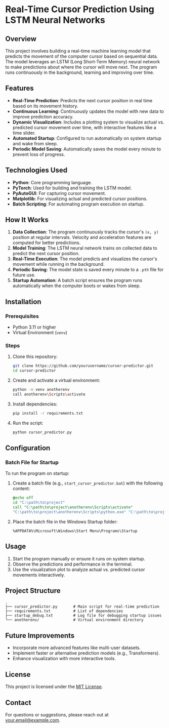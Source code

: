 # Real-Time Cursor Prediction Using LSTM Neural Networks

## Overview
This project involves building a real-time machine learning model that predicts the movement of the computer cursor based on sequential data. The model leverages an LSTM (Long Short-Term Memory) neural network to make predictions about where the cursor will move next. The program runs continuously in the background, learning and improving over time.

## Features
- **Real-Time Prediction**: Predicts the next cursor position in real time based on its movement history.
- **Continuous Learning**: Continuously updates the model with new data to improve prediction accuracy.
- **Dynamic Visualization**: Includes a plotting system to visualize actual vs. predicted cursor movement over time, with interactive features like a time slider.
- **Automated Startup**: Configured to run automatically on system startup and wake from sleep.
- **Periodic Model Saving**: Automatically saves the model every minute to prevent loss of progress.

## Technologies Used
- **Python**: Core programming language.
- **PyTorch**: Used for building and training the LSTM model.
- **PyAutoGUI**: For capturing cursor movement.
- **Matplotlib**: For visualizing actual and predicted cursor positions.
- **Batch Scripting**: For automating program execution on startup.

## How It Works
1. **Data Collection**: The program continuously tracks the cursor's `(x, y)` position at regular intervals. Velocity and acceleration features are computed for better predictions.
2. **Model Training**: The LSTM neural network trains on collected data to predict the next cursor position.
3. **Real-Time Execution**: The model predicts and visualizes the cursor's movement while running in the background.
4. **Periodic Saving**: The model state is saved every minute to a `.pth` file for future use.
5. **Startup Automation**: A batch script ensures the program runs automatically when the computer boots or wakes from sleep.

## Installation
### Prerequisites
- Python 3.11 or higher
- Virtual Environment (`venv`)

### Steps
1. Clone this repository:
   ```bash
   git clone https://github.com/yourusername/cursor-predictor.git
   cd cursor-predictor
   ```
2. Create and activate a virtual environment:
   ```bash
   python -m venv anotherenv
   call anotherenv\Scripts\activate
   ```
3. Install dependencies:
   ```bash
   pip install -r requirements.txt
   ```
4. Run the script:
   ```bash
   python cursor_predictor.py
   ```

## Configuration
### Batch File for Startup
To run the program on startup:
1. Create a batch file (e.g., `start_cursor_predictor.bat`) with the following content:
   ```bat
   @echo off
   cd "C:\path\to\project"
   call "C:\path\to\project\anotherenv\Scripts\activate"
   "C:\path\to\project\anotherenv\Scripts\python.exe" "C:\path\to\project\cursor_predictor.py"
   ```
2. Place the batch file in the Windows Startup folder:
   ```
   %APPDATA%\Microsoft\Windows\Start Menu\Programs\Startup
   ```

## Usage
1. Start the program manually or ensure it runs on system startup.
2. Observe the predictions and performance in the terminal.
3. Use the visualization plot to analyze actual vs. predicted cursor movements interactively.

## Project Structure
```
.
├── cursor_predictor.py       # Main script for real-time prediction
├── requirements.txt          # List of dependencies
├── startup_debug.txt         # Log file for debugging startup issues
└── anotherenv/               # Virtual environment directory
```

## Future Improvements
- Incorporate more advanced features like multi-user datasets.
- Implement faster or alternative prediction models (e.g., Transformers).
- Enhance visualization with more interactive tools.

## License
This project is licensed under the [MIT License](LICENSE).

## Contact
For questions or suggestions, please reach out at [your.email@example.com](mailto:your.email@example.com).
